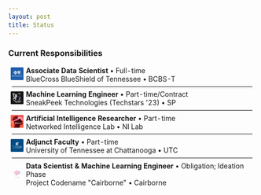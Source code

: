 ```yaml
---
layout: post
title: Status
---
```


### Current Responsibilities
<div class="message">
  
  <table style="border-collapse: collapse; margin: 0; background: transparent; width: 100%; border: 0; padding: 0;">
    <tbody style="border: 0; margin: 0; padding: 0;">
      <tr style="border: 0; margin: 0; padding: 0;">
        <td style="border: 0; margin: 0; padding: 0; vertical-align: middle; text-align: center; width: 36px; background: transparent;"><img src="media/bcbst.png" height="26" style="margin: 0;"></td>
        <td style="border: 0; margin: 0; padding: 0; vertical-align: middle; background: transparent;">
            <span class="flavor" style="border: 0; margin: 0; padding: 0;"><b>Associate Data Scientist</b> • Full-time</span><br>
            <span class="datet" style="border: 0; margin: 0; padding: 0;">BlueCross BlueShield of Tennessee • BCBS-T</span>
        </td>
      </tr>
    </tbody>
  </table>

  <hr style="margin:0.42rem">

  <table style="border-collapse: collapse; margin: 0; background: transparent; width: 100%; border: 0; padding: 0;">
  <tbody style="border: 0; margin: 0; padding: 0;">
    <tr style="border: 0; margin: 0; padding: 0;">
      <td style="border: 0; margin: 0; padding: 0; vertical-align: middle; text-align: center; width: 36px; background: transparent;"><img src="media/sp1.png" height="26" style="margin: 0;"></td>
      <td style="border: 0; margin: 0; padding: 0; vertical-align: middle; background: transparent;">
          <span class="flavor" style="border: 0; margin: 0; padding: 0;"><b>Machine Learning Engineer</b> • Part-time/Contract</span><br>
          <span class="datet" style="border: 0; margin: 0; padding: 0;">SneakPeek Technologies (Techstars '23) • SP</span>
      </td>
    </tr>
  </tbody>
</table>

  <hr style="margin:0.42rem">

  <table style="border-collapse: collapse; margin: 0; background: transparent; width: 100%; border: 0; padding: 0;">
  <tbody style="border: 0; margin: 0; padding: 0;">
    <tr style="border: 0; margin: 0; padding: 0;">
      <td style="border: 0; margin: 0; padding: 0; vertical-align: middle; text-align: center; width: 36px; background: transparent;"><img src="media/nilab.png" height="26" style="margin: 0;"></td>
      <td style="border: 0; margin: 0; padding: 0; vertical-align: middle; background: transparent;">
          <span class="flavor" style="border: 0; margin: 0; padding: 0;"><b>Artificial Intelligence Researcher</b> • Part-time</span><br>
          <span class="datet" style="border: 0; margin: 0; padding: 0;">Networked Intelligence Lab • NI Lab</span>
      </td>
    </tr>
  </tbody>
</table>

  <hr style="margin:0.42rem">

  <table style="border-collapse: collapse; margin: 0; background: transparent; width: 100%; border: 0; padding: 0;">
  <tbody style="border: 0; margin: 0; padding: 0;">
    <tr style="border: 0; margin: 0; padding: 0;">
      <td style="border: 0; margin: 0; padding: 0; vertical-align: middle; text-align: center; width: 36px; background: transparent;"><img src="media/utc.png" height="26" style="margin: 0;"></td>
      <td style="border: 0; margin: 0; padding: 0; vertical-align: middle; background: transparent;">
          <span class="flavor" style="border: 0; margin: 0; padding: 0;"><b>Adjunct Faculty</b> • Part-time</span><br>
          <span class="datet" style="border: 0; margin: 0; padding: 0;">University of Tennessee at Chattanooga • UTC</span>
      </td>
    </tr>
  </tbody>
</table>
</div>

  <hr style="margin:0.42rem">

  <table style="border-collapse: collapse; margin: 0; background: transparent; width: 100%; border: 0; padding: 0;">
  <tbody style="border: 0; margin: 0; padding: 0;">
    <tr style="border: 0; margin: 0; padding: 0;">
      <td style="border: 0; margin: 0; padding: 0; vertical-align: middle; text-align: center; width: 36px; background: transparent;"><img src="media/cairborne.png" height="26" style="margin: 0;"></td>
      <td style="border: 0; margin: 0; padding: 0; vertical-align: middle; background: transparent;">
          <span class="flavor" style="border: 0; margin: 0; padding: 0;"><b>Data Scientist & Machine Learning Engineer</b> • Obligation; Ideation Phase</span><br>
          <span class="datet" style="border: 0; margin: 0; padding: 0;">Project Codename "Cairborne" • Cairborne</span>
      </td>
    </tr>
  </tbody>
</table>
</div>


<!-- 
  <hr style="margin:0.42rem">
  
  <span class="flavor"><img src="media/bcbst.png" height="11" style="display: inline; margin: 0rem"> <b>Associate Data Scientist</b> • Full-time</span><br>
  <span class="datet">BlueCross BlueShield of Tennessee • BCBS-T</span>
      
  <hr style="margin:0.42rem">
  
  <span class="flavor"><img src="media/sp1.png" height="11" style="display: inline; margin: 0rem"> <b>Machine Learning Engineer</b> • Part-time/Contract</span><br>
  <span class="datet">SneakPeek Technologies • SP</span>
      
  <hr style="margin:0.42rem">

  <span class="flavor"><img src="media/nilab.png" height="11" style="display: inline; margin: 0rem"> <b>Artificial Intelligence Researcher</b> • Part-time</span><br>
  <span class="datet">Networked Intelligence Lab • NI Lab</span>
      
  <hr style="margin:0.42rem">

  <span class="flavor"><img src="media/bcbst.png" height="11" style="display: inline; margin: 0rem"> <b>Adjunct Faculty</b> • Part-time</span><br>
  <span class="datet">University of Tennessee at Chattanooga • UTC</span>
-->
